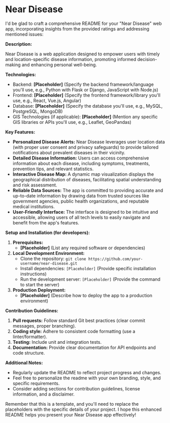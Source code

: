 # Near Disease

I'd be glad to craft a comprehensive README for your "Near Disease" web app, incorporating insights from the provided ratings and addressing mentioned issues:

**Description:**

Near Disease is a web application designed to empower users with timely and location-specific disease information, promoting informed decision-making and enhancing personal well-being.

**Technologies:**

* Backend: **[Placeholder]** (Specify the backend framework/language you'll use, e.g., Python with Flask or Django, JavaScript with Node.js)
* Frontend: **[Placeholder]** (Specify the frontend framework/library you'll use, e.g., React, Vue.js, Angular)
* Database: **[Placeholder]** (Specify the database you'll use, e.g., MySQL, PostgreSQL, MongoDB)
* GIS Technologies (if applicable): **[Placeholder]** (Mention any specific GIS libraries or APIs you'll use, e.g., Leaflet, GeoPandas)


**Key Features:**

* **Personalized Disease Alerts:** Near Disease leverages user location data (with proper user consent and privacy safeguards) to provide tailored notifications about prevalent diseases in their vicinity.
* **Detailed Disease Information:** Users can access comprehensive information about each disease, including symptoms, treatments, prevention tips, and relevant statistics.
* **Interactive Disease Map:** A dynamic map visualization displays the geographical distribution of diseases, facilitating spatial understanding and risk assessment.
* **Reliable Data Sources:** The app is committed to providing accurate and up-to-date information by drawing data from trusted sources like government agencies, public health organizations, and reputable medical institutions.
* **User-Friendly Interface:** The interface is designed to be intuitive and accessible, allowing users of all tech levels to easily navigate and benefit from the app's features.

**Setup and Installation (for developers):**

1. **Prerequisites:**
   - **[Placeholder]** (List any required software or dependencies)
2. **Local Development Environment:**
   - Clone the repository: `git clone https://github.com/your-username/near-disease.git`
   - Install dependencies: `[Placeholder]` (Provide specific installation instructions)
   - Run the development server: `[Placeholder]` (Provide the command to start the server)
3. **Production Deployment:**
   - **[Placeholder]** (Describe how to deploy the app to a production environment)

**Contribution Guidelines:**

1. **Pull requests:** Follow standard Git best practices (clear commit messages, proper branching).
2. **Coding style:** Adhere to consistent code formatting (use a linter/formatter).
3. **Testing:** Include unit and integration tests.
4. **Documentation:** Provide clear documentation for API endpoints and code structure.


**Additional Notes:**

* Regularly update the README to reflect project progress and changes.
* Feel free to personalize the readme with your own branding, style, and specific requirements.
* Consider adding sections for contribution guidelines, license information, and a disclaimer.

Remember that this is a template, and you'll need to replace the placeholders with the specific details of your project. I hope this enhanced README helps you present your Near Disease app effectively!